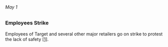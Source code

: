 ###### May 1

### Employees Strike 

Employees of Target and several other major retailers go on strike to protest the lack of safety [[1]](https://www.ajmc.com/view/a-timeline-of-covid19-developments-in-2020).